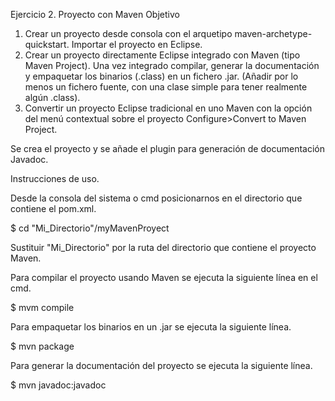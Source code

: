 Ejercicio 2. Proyecto con Maven
Objetivo
1. Crear un proyecto desde consola con el arquetipo maven-archetype-quickstart.
Importar el proyecto en Eclipse.
2. Crear un proyecto directamente Eclipse integrado con Maven (tipo Maven Project). Una
vez integrado compilar, generar la documentación y empaquetar los binarios (.class) en un
fichero .jar. (Añadir por lo menos un fichero fuente, con una clase simple para tener
realmente algún .class).
3. Convertir un proyecto Eclipse tradicional en uno Maven con la opción del menú contextual
sobre el proyecto Configure>Convert to Maven Project.

Se crea el proyecto y se añade el plugin para generación de documentación Javadoc.

Instrucciones de uso.

Desde la consola del sistema o cmd posicionarnos en el directorio que contiene el pom.xml.

$ cd "Mi_Directorio"/myMavenProyect

Sustituir "Mi_Directorio" por la ruta del directorio que contiene el proyecto Maven.

Para compilar el proyecto usando Maven se ejecuta la siguiente línea en el cmd.

$ mvm compile

Para empaquetar los binarios en un .jar se ejecuta la siguiente línea.

$ mvn package

Para generar la documentación del proyecto se ejecuta la siguiente línea.

$ mvn javadoc:javadoc
